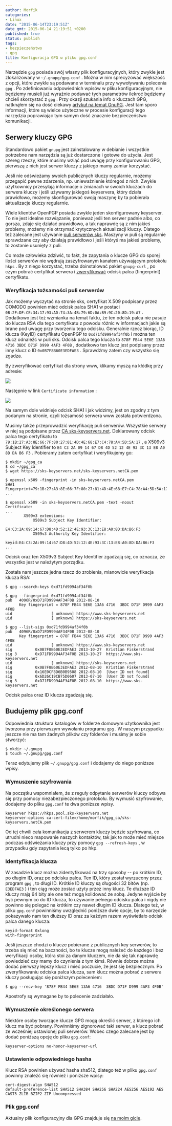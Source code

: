 ```yaml
---
author: Morfik
categories:
- Linux
date: "2015-06-14T23:19:51Z"
date_gmt: 2015-06-14 21:19:51 +0200
published: true
status: publish
tags:
- bezpieczeństwo
- gpg
title: Konfiguracja GPG w pliku gpg.conf
---
```


Narzędzie `gpg` posiada swój własny plik konfiguracyjnych, który zwykle jest zlokalizowany w
`~/.gnupg/gpg.conf` . Można w nim sprecyzować większość z opcji, które zwykle są podawane w
terminalu przy wywoływaniu polecenia `gpg` . Po zdefiniowaniu odpowiednich wpisów w pliku
konfiguracyjnym, nie będziemy musieli już wyraźnie podawać tych parametrów ilekroć będziemy chcieli
skorzystać z `gpg` . Przy okazji szukania info o kluczach GPG, natknąłem się na dość ciekawy
[artykuł na temat GnuPG](https://riseup.net/security/message-security/openpgp/best-practices). Jest
tam sporo informacji, które są wielce użyteczne w procesie konfiguracji tego narzędzia poprawiając
tym samym dość znacznie bezpieczeństwo komunikacji.

<!--more-->
## Serwery kluczy GPG

Standardowo pakiet `gnupg` jest zainstalowany w debianie i wszystkie potrzebne nam narzędzia są już
dostarczone i gotowe do użycia. Jest szereg rzeczy, które musimy wziąć pod uwagę przy konfigurowaniu
GPG, pierwszą z nich jest serwer kluczy z jakiego mamy zamiar korzystać.

Jeśli nie odświeżamy swoich publicznych kluczy regularnie, możemy przegapić pewne zdarzenia, np.
unieważnienie któregoś z nich. Zwykle użytkownicy przesyłają informacje o zmianach w swoich kluczach
do serwera kluczy i jeśli używamy jakiegoś keyservera, który działa prawidłowo, możemy skonfigurować
swoją maszynę by ta pobierała aktualizacje kluczy regularnie.

Wiele klientów OpenPGP posiada zwykle jeden skonfigurowany keyserver. To nie jest idealne
rozwiązanie, ponieważ jeśli ten serwer padnie albo, co gorsza, zdaje się działać prawidłowo, a tak
naprawdę są z nim jakieś problemy, możemy nie otrzymać krytycznych aktualizacji kluczy. Dlatego też
zalecane jest używanie [puli serwerów sks](https://sks-keyservers.net/overview-of-pools.php).
Maszyny w puli są regularnie sprawdzane czy aby działają prawidłowo i jeśli któryś ma jakieś
problemy, to zostanie usunięty z puli.

Co może człowieka zdziwić, to fakt, że zapytania o klucze GPG do sporej ilości serwerów nie wędrują
zaszyfrowanym kanałem używającym protokołu `hkps` . By z niego korzystać, trzeba doinstalować pakiet
`gnupg-curl` , po czym pobrać certyfikat serwera i
[zweryfikować](https://sks-keyservers.net/verify_tls.php) odcisk palca (fingerprint) certyfikatu.

### Weryfikacja tożsamości puli serwerów

Jak możemy wyczytać na stronie sks, certyfikat X.509 podpisany przez COMODO powinien mieć odcisk
palca SHA1 w postaci `0B:2F:DF:CE:34:17:93:AD:74:3A:4B:79:6D:0A:B9:9C:20:8D:19:A7` . Dodatkowo jest
też wzmianka na temat faktu, że ten odcisk palca nie pasuje do klucza RSA dla tego certyfikatu z
powodu różnic w informacjach jakie są brane pod uwagę przy tworzeniu tego odcisku. Generalnie rzecz
biorąc, ID klucza (KeyID) certyfikatu OpenPGP to `0xd71fd9994af34f0b` i można ten klucz odnaleźć w
puli sks. Odcisk palca tego klucza to `878F FB44 5E6E 13A6 4716 3BDC D71F D999 4AF3 4F0B` ,
dodatkowo ten klucz jest podpisany przez inny klucz o ID `0x0B7F8B60E3EDFAE3` . Sprawdźmy zatem czy
wszystko się zgadza.

By zweryfikować certyfikat dla strony www, klikamy myszą na kłódkę przy adresie:

![](/img/2015/06/1.gpg_.conf-weryfikacja-certyfikatu.png#medium)

Następnie w link `Certificate information` :

![](/img/2015/06/2.gpg_.conf-weryfikacja-certyfikatu-2.png#big)

Na samym dole widnieje odcisk SHA1 i jak widzimy, jest on zgodny z tym podanym na stronie, czyli
tożsamość serwera www została potwierdzona.

Musimy także przeprowadzić weryfikację puli serwerów. Wszystkie serwery w niej są podpisane przez
[CA sks-keyservers.net](https://sks-keyservers.net/sks-keyservers.netCA.pem). Deklarowany odcisk
palca tego certyfikatu to `79:1B:27:A3:8E:66:7F:80:27:81:4D:4E:68:E7:C4:78:A4:5D:5A:17` , a X509v3
Subject Key Identifier to `E4 C3 2A 09 14 67 D8 4D 52 12 4E 93 3C 13 E8 A0 8D DA B6 F3` . Pobieramy
zatem certyfikat i weryfikujemy go:

    $ mkdir ~/gpg_ca
    $ cd ~/gpg_ca
    $ wget https://sks-keyservers.net/sks-keyservers.netCA.pem

    $ openssl x509 -fingerprint -in sks-keyservers.netCA.pem
    SHA1 Fingerprint=79:1B:27:A3:8E:66:7F:80:27:81:4D:4E:68:E7:C4:78:A4:5D:5A:17
    ...

    $ openssl x509 -in sks-keyservers.netCA.pem -text -noout
    Certificate:
    ...
            X509v3 extensions:
                X509v3 Subject Key Identifier:
                    E4:C3:2A:09:14:67:D8:4D:52:12:4E:93:3C:13:E8:A0:8D:DA:B6:F3
                X509v3 Authority Key Identifier:
                    keyid:E4:C3:2A:09:14:67:D8:4D:52:12:4E:93:3C:13:E8:A0:8D:DA:B6:F3
    ...

Odcisk oraz ten X509v3 Subject Key Identifier zgadzają się, co oznacza, że wszystko jest w należytym
porządku.

Została nam jeszcze jedna rzecz do zrobienia, mianowicie weryfikacja klucza RSA:

    $ gpg --search-keys 0xd71fd9994af34f0b

    $ gpg --fingerprint 0xd71fd9994af34f0b
    pub   4096R/0xD71FD9994AF34F0B 2012-08-10
          Key fingerprint = 878F FB44 5E6E 13A6 4716  3BDC D71F D999 4AF3 4F0B
    uid                 [ unknown] https://www.sks-keyservers.net
    uid                 [ unknown] https://sks-keyservers.net

    $ gpg --list-sigs 0xd71fd9994af34f0b
    pub   4096R/0xD71FD9994AF34F0B 2012-08-10
          Key fingerprint = 878F FB44 5E6E 13A6 4716  3BDC D71F D999 4AF3 4F0B
    uid                 [ unknown] https://www.sks-keyservers.net
    sig          0x0B7F8B60E3EDFAE3 2013-10-27  Kristian Fiskerstrand
    sig 3        0xD71FD9994AF34F0B 2013-10-27  https://www.sks-keyservers.net
    uid                 [ unknown] https://sks-keyservers.net
    sig          0x0B7F8B60E3EDFAE3 2012-08-10  Kristian Fiskerstrand
    sig          0x16E0CF8D6B0B9508 2012-08-10  [User ID not found]
    sig          0x6D26C19CB75D0607 2013-07-10  [User ID not found]
    sig 3        0xD71FD9994AF34F0B 2012-08-10  https://www.sks-keyservers.net

Odcisk palca oraz ID klucza zgadzają się.

## Budujemy plik gpg.conf

Odpowiednia struktura katalogów w folderze domowym użytkownika jest tworzona przy pierwszym
wywołaniu programu `gpg` . W naszym przypadku jeszcze nie ma tam żadnych plików czy folderów i
musimy je sobie stworzyć:

    $ mkdir ~/.gnupg
    $ touch ~/.gnupg/gpg.conf

Teraz edytujemy plik `~/.gnupg/gpg.conf` i dodajemy do niego poniższe wpisy.

### Wymuszenie szyfrowania

Na początku wspomniałem, że z reguły odpytanie serwerów kluczy odbywa się przy pomocy
niezabezpieczonego protokołu. By wymusić szyfrowanie, dodajemy do pliku `gpg.conf` te dwa poniższe
wpisy.

    keyserver hkps://hkps.pool.sks-keyservers.net
    keyserver-options ca-cert-file=/home/morfik/gpg_ca/sks-keyservers.netCA.pem

Od tej chwili cała komunikacja z serwerem kluczy będzie szyfrowana, co utrudni nieco mapowanie
naszych kontaktów, tak jak to może mieć miejsce podczas odświeżania kluczy przy pomocy `gpg
--refresh-keys` , w przypadku gdy zapytania lecą tylko po hkp.

### Identyfikacja klucza

W zasadzie klucz można zidentyfikować na trzy sposoby -- po krótkim ID, po długim ID, oraz po
odcisku palca. Ten ID, który został wyrzucony przez program `gpg` , to długi ID. Krótkie ID kluczy
są długości 32 bitów (np. `E3EDFAE3` ) i ten ciąg może zostać użyty przez inny klucz. Te dłuższe ID
kluczy mają 64 bity ale one też mogą kolidować ze sobą. Jedyne wyjście by być pewnym co do ID
klucza, to używanie pełnego odcisku palca i nigdy nie powinno się polegać na krótkim czy nawet
długim ID klucza. Dlatego też, w pliku `gpg.conf` powinniśmy uwzględnić poniższe dwie opcje, by to
narzędzie pokazywało nam ten dłuższy ID oraz za każdym razem wyświetlało odcisk palca danego klucza:

    keyid-format 0xlong
    with-fingerprint

Jeśli jeszcze chodzi o klucze pobierane z publicznych key serwerów, to trzeba się mieć na baczności,
bo te klucze mogą należeć do każdego i bez weryfikacji osoby, która stoi za danym kluczem, nie da
się tak naprawdę powiedzieć czy mamy do czynienia z tym kimś. Równie dobrze można dodać pierwszy
lepszy klucz i mieć poczucie, że jest się bezpiecznym. Po zweryfikowaniu odciska palca klucza, sam
klucz można pobrać z serwera kluczy posługując się poniższym poleceniem:

    $ gpg --recv-key '878F FB44 5E6E 13A6 4716  3BDC D71F D999 4AF3 4F0B'

Apostrofy są wymagane by to polecenie zadziałało.

### Wymuszenie określonego serwera

Niektóre osoby tworzące klucze GPG mogą określić serwer, z którego ich klucz ma być pobrany.
Powinniśmy zignorować taki serwer, a klucz pobrać ze wcześniej ustawionej puli serwerów. Wobec
czego zalecane jest by dodać poniższą opcję do pliku `gpg.conf`:

    keyserver-options no-honor-keyserver-url

### Ustawienie odpowiedniego hasha

Klucz RSA powinien używać hasha sha512, dlatego też w pliku `gpg.conf` powinny znaleźć się również i
poniższe wpisy:

    cert-digest-algo SHA512
    default-preference-list SHA512 SHA384 SHA256 SHA224 AES256 AES192 AES CAST5 ZLIB BZIP2 ZIP Uncompressed

### Plik gpg.conf

Aktualny plik konfiguracyjny dla GPG znajduje się [na moim
gicie](https://github.com/morfikov/files/tree/master/configs/home/morfik/.gnupg).
